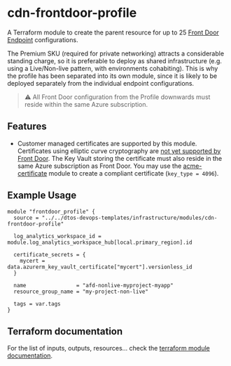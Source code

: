 # cdn-frontdoor-profile

A Terraform module to create the parent resource for up to 25 [Front Door Endpoint](../cdn-frontdoor-endpoint/README.md) configurations.

The Premium SKU (required for private networking) attracts a considerable standing charge, so it is preferable to deploy as shared infrastructure (e.g. using a Live/Non-live pattern, with environments cohabiting). This is why the profile has been separated into its own module, since it is likely to be deployed separately from the individual endpoint configurations.

> ⚠️ All Front Door configuration from the Profile downwards must reside within the same Azure subscription.

## Features
- Customer managed certificates are supported by this module. Certificates using elliptic curve cryptography are [not yet supported by Front Door](https://learn.microsoft.com/en-us/azure/frontdoor/standard-premium/how-to-configure-https-custom-domain?tabs=powershell#use-your-own-certificate). The Key Vault storing the certificate must also reside in the same Azure subscription as Front Door. You may use the [acme-certificate](../acme-certificate/README.md) module to create a compliant certificate (`key_type = 4096`).

## Example Usage

```hcl
module "frontdoor_profile" {
  source = "../../dtos-devops-templates/infrastructure/modules/cdn-frontdoor-profile"

  log_analytics_workspace_id = module.log_analytics_workspace_hub[local.primary_region].id

  certificate_secrets = {
    mycert = data.azurerm_key_vault_certificate["mycert"].versionless_id
  }

  name                = "afd-nonlive-myproject-myapp"
  resource_group_name = "my-project-non-live"

  tags = var.tags
}
```

## Terraform documentation
For the list of inputs, outputs, resources... check the [terraform module documentation](tfdocs.md).
